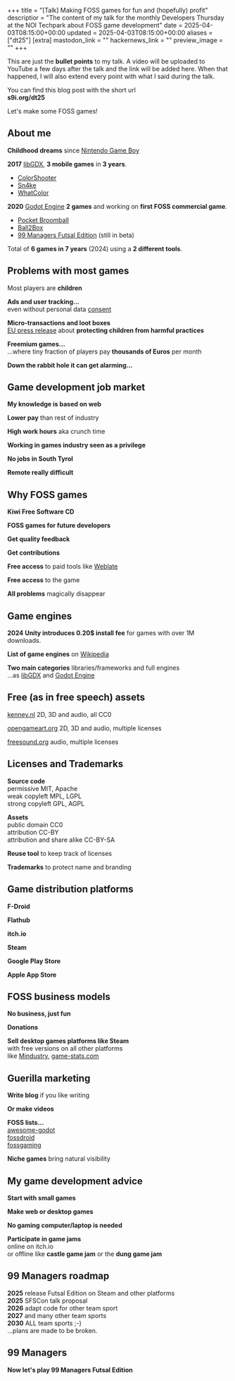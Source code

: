 +++
title = "[Talk] Making FOSS games for fun and (hopefully) profit"
descriptior = "The content of my talk for the monthly Developers Thursday at the NOI Techpark about FOSS game development"
date = 2025-04-03T08:15:00+00:00
updated = 2025-04-03T08:15:00+00:00
aliases = ["dt25"]
[extra]
mastodon_link = ""
hackernews_link = ""
preview_image = ""
+++

This are just the **bullet points** to my talk.
A video will be uploaded to YouTube a few days after the talk and the link will be added here.
When that happened, I will also extend every point with what I said during the talk.

You can find this blog post with the short url  
**s9i.org/dt25**


Let's make some FOSS games!

## About me
**Childhood dreams** since [Nintendo Game Boy](https://en.wikipedia.org/wiki/Game_Boy)

**2017** [libGDX](https://libgdx.com/), **3 mobile games** in **3 years**.  
- [ColorShooter](@/games/color-shooter/index.md)
- [Sn4ke](@/games/sn4ke/index.md)
- [WhatColor](@/games/whatcolor/index.md)

**2020** [Godot Engine](https://godotengine.org/) **2 games** and working on **first FOSS commercial game**.  
- [Pocket Broomball](@/games/pocket-broomball/index.md)
- [Ball2Box](@/games/ball2box/index.md)
- [99 Managers Futsal Edition](@/games/99managers-futsal-edition/index.md) (still in beta)

Total of **6 games in 7 years** (2024) using a **2 different tools**.

## Problems with most games
Most players are **children**

**Ads and user tracking...**  
even without personal data [consent](https://timsh.org/tracking-myself-down-through-in-app-ads/)

**Micro-transactions and loot boxes**  
[EU press release](https://ec.europa.eu/commission/presscorner/detail/en/ip_25_831)
about **protecting children from harmful practices**

**Freemium games...**  
...where tiny fraction of players pay **thousands of Euros** per month

**Down the rabbit hole it can get alarming...**

## Game development job market
**My knowledge is based on web**

**Lower pay** than rest of industry

**High work hours** aka crunch time

**Working in games industry seen as a privilege**

**No jobs in South Tyrol**

**Remote really difficult**

## Why FOSS games
**Kiwi Free Software CD**

**FOSS games for future developers**

**Get quality feedback**

**Get contributions**

**Free access** to paid tools like [Weblate](https://hosted.weblate.org/projects/99-managers-futsal-edition/game/)

**Free access** to the game

**All problems** magically disappear

## Game engines
**2024 Unity introduces 0.20$ install fee** for games with over 1M downloads.

**List of game engines** on [Wikipedia](https://en.wikipedia.org/wiki/List_of_game_engines)

**Two main categories** libraries/frameworks and full engines  
...as [libGDX](https://libgdx.com/) and [Godot Engine](https://godotengine.org/)

## Free (as in free speech) assets
[kenney.nl](https://kenney.nl/) 2D, 3D and audio, all CC0

[opengameart.org](https://opengameart.org/) 2D, 3D and audio, multiple licenses

[freesound.org](https://freesound.org/) audio, multiple licenses

## Licenses and Trademarks
**Source code**  
permissive MIT, Apache  
weak copyleft MPL, LGPL  
strong copyleft GPL, AGPL

**Assets**  
public domain CC0  
attribution CC-BY  
attribution and share alike CC-BY-SA  

**Reuse tool** to keep track of licenses

**Trademarks** to protect name and branding

## Game distribution platforms
**F-Droid**

**Flathub**

**itch.io**

**Steam**

**Google Play Store**

**Apple App Store**

## FOSS business models
**No business, just fun**

**Donations**

**Sell desktop games platforms like Steam**  
with free versions on all other platforms  
like [Mindustry](https://mindustrygame.github.io/), [game-stats.com](https://games-stats.com/steam/game/mindustry/)

## Guerilla marketing
**Write blog** if you like writing

**Or make videos**

**FOSS lists...**  
[awesome-godot](https://github.com/godotengine/awesome-godot)  
[fossdroid](https://fossdroid.com/a/ball2box.html)  
[fossgaming](https://fossgaming.codeberg.page/games/pocket-broomball/)

**Niche games** bring natural visibility

## My game development advice
**Start with small games**

**Make web or desktop games**

**No gaming computer/laptop is needed**

**Participate in game jams**  
online on itch.io  
or offline like **castle game jam** or the **dung game jam**

## 99 Managers roadmap
**2025** release Futsal Edition on Steam and other platforms  
**2025** SFSCon talk proposal  
**2026** adapt code for other team sport  
**2027** and many other team sports  
**2030** ALL team sports ;-)  
...plans are made to be broken.

## 99 Managers
**Now let's play 99 Managers Futsal Edition**
